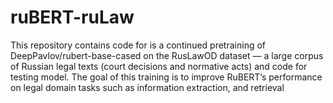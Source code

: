 # ruBERT-ruLaw
This repository contains code for is a continued pretraining of DeepPavlov/rubert-base-cased on the RusLawOD dataset — a large corpus of Russian legal texts (court decisions and normative acts) and code for testing model. The goal of this training is to improve RuBERT’s performance on legal domain tasks such as information extraction, and retrieval
